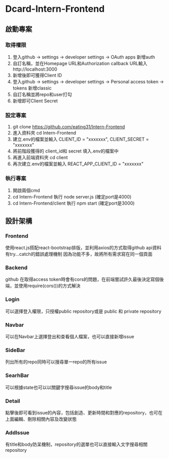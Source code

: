 # Dcard-Intern-Frontend

## 啟動專案

### 取得權限
1. 登入github -> settings -> developer settings -> OAuth apps 新增auth
2. 自訂名稱，並在Homepage URL和Authorization callback URL輸入http://localhost:3000
3. 新增後即可獲得Client ID
4. 登入github -> settings -> developer settings -> Personal access token -> tokens 新增classic
5. 自訂名稱並將repo和user打勾
6. 新增即可Client Secret

### 設定專案
1. git clone https://github.com/eating31/Intern-Frontend
2. 進入資料夾 cd Intern-Frontend 
3. 建立.env的檔案並輸入 CLIENT_ID = "xxxxxxx", CLIENT_SECRET = "xxxxxxx"
4. 將前階段獲得的 client_id和 secret 填入.env的檔案中
5. 再進入前端資料夾 cd client 
6. 再次建立.env的檔案並輸入 REACT_APP_CLIENT_ID = "xxxxxxx"

### 執行專案
1. 開啟兩個cmd
2. cd Intern-Frontend 執行 node server.js (確定port是4000)
3. cd Intern-Frontend/client 執行 npm start (確定port是3000)


## 設計架構

### Frontend
使用react.js搭配react-bootstrap排版，並利用axios的方式取得github api資料
有try...catch的錯誤處理機制
因為功能不多，故將所有需求寫在同一個頁面

### Backend
github 在取得access token時會有cors的問題，在前端嘗試許久最後決定寫個後端，並使用require(cors())的方式解決

### Login
可以選擇登入權限，只授權public repository或是 public 和 private repository

### Navbar
可以在Navbar上選擇登出和查看個人檔案，也可以直接新增issue

### SideBar
列出所有的repo同時可以搜尋單一repo的所有issue

### SearhBar
可以根據state也可以以關鍵字搜尋issue的body和title

### Detail
點擊後即可看到issue的內容，包括創造、更新時間和對應的repository，也可在上面編輯、刪除相關內容及改變狀態

### AddIssue
有title和body防呆機制，repository的選單也可以直接輸入文字搜尋相關repository

